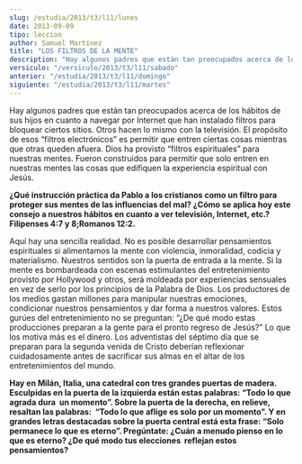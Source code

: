 ```yaml
---
slug: /estudia/2013/t3/l11/lunes
date: 2013-09-09
tipo: leccion
author: Samuel Martínez
title: "LOS FILTROS DE LA MENTE"
description: "Hay algunos padres que están tan preocupados acerca de los hábitos de sus hijos en cuanto a navegar por Internet que han instalado filtros para bloquear ciertos sitios. Otros hacen lo mismo con la televisión."
versiculo: "/versiculo/2013/t3/l11/sabado"
anterior: "/estudia/2013/t3/l11/domingo"
siguiente: "/estudia/2013/t3/l11/martes"
---
```


Hay algunos padres que están tan preocupados acerca de los hábitos de sus hijos en cuanto a navegar por Internet que han instalado filtros para bloquear ciertos sitios. Otros hacen lo mismo con la televisión. El propósito de esos “filtros electrónicos” es permitir que entren ciertas cosas mientras que otras queden afuera. Dios ha provisto “filtros espirituales” para nuestras mentes. Fueron construidos para permitir que solo entren en nuestras mentes las cosas que edifiquen la experiencia espiritual con Jesús.

**¿Qué instrucción práctica da Pablo a los cristianos como un filtro para proteger sus mentes de las influencias del mal? ¿Cómo se aplica hoy este consejo a nuestros hábitos en cuanto a ver televisión, Internet, etc.?Filipenses 4:7 y 8;Romanos 12:2.**

Aquí hay una sencilla realidad. No es posible desarrollar pensamientos espirituales si alimentamos la mente con violencia, inmoralidad, codicia y materialismo. Nuestros sentidos son la puerta de entrada a la mente. Si la mente es bombardeada con escenas estimulantes del entretenimiento provisto por Hollywood y otros, será moldeada por experiencias sensuales en vez de serlo por los principios de la Palabra de Dios. Los productores de los medios gastan millones para manipular nuestras emociones, condicionar nuestros pensamientos y dar forma a nuestros valores. Estos gurúes del entretenimiento no se preguntan: “¿De qué modo estas producciones preparan a la gente para el pronto regreso de Jesús?” Lo que los motiva más es el dinero. Los adventistas del séptimo día que se preparan para la segunda venida de Cristo deberían reflexionar cuidadosamente antes de sacrificar sus almas en el altar de los entretenimientos del mundo.

**Hay en Milán, Italia, una catedral con tres grandes puertas de madera. Esculpidas en la puerta de la izquierda están estas palabras: “Todo lo que agrada dura  un momento”. Sobre la puerta de la derecha, en relieve, resaltan las palabras:  “Todo lo que aflige es solo por un momento”. Y en grandes letras destacadas sobre la puerta central está esta frase: “Solo permanece lo que es eterno”. Pregúntate: ¿Cuán a menudo pienso en lo que es eterno? ¿De qué modo tus elecciones  reflejan estos pensamientos?**

